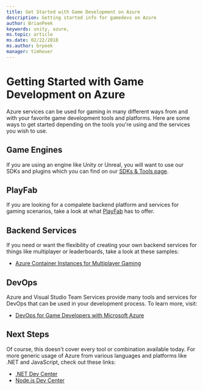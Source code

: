 ```yaml
---
title: Get Started with Game Development on Azure
description: Getting started info for gamedevs on Azure
author: BrianPeek
keywords: unity, azure,
ms.topic: article
ms.date: 02/22/2018
ms.author: brpeek
manager: timheuer
---
```

# Getting Started with Game Development on Azure

Azure services can be used for gaming in many different ways from and with your favorite game development tools and platforms.  Here are some ways to get started depending on the tools you're using and the services you wish to use.

## Game Engines

If you are using an engine like Unity or Unreal, you will want to use our SDKs and plugins which you can find on our [SDKs & Tools page](sdks-tools-gamedev).

## PlayFab

If you are looking for a compalete backend platform and services for gaming scenarios, take a look at what [PlayFab](https://playfab.com) has to offer.

## Backend Services

If you need or want the flexibility of creating your own backend services for things like multiplayer or leaderboards, take a look at these samples:

* [Azure Container Instances for Multiplayer Gaming](https://www.youtube.com/watch?v=32xlmsaCNak)

## DevOps

Azure and Visual Studio Team Services provide many tools and services for DevOps that can be used in your development process.  To learn more, visit:

* [DevOps for Game Developers with Microsoft Azure](https://www.gdcvault.com/browse/gdc-18/play/1024824)

## Next Steps

Of course, this doesn't cover every tool or combination available today.  For more generic usage of Azure from various languages and platforms like .NET and JavaScript, check out these links:

* [.NET Dev Center](https://aka.ms/netdevcenter)
* [Node.js Dev Center](https://aka.ms/nodedevcenter)

